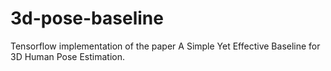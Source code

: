 # 3d-pose-baseline
Tensorflow implementation of the paper A Simple Yet Effective Baseline for 3D Human Pose Estimation.
